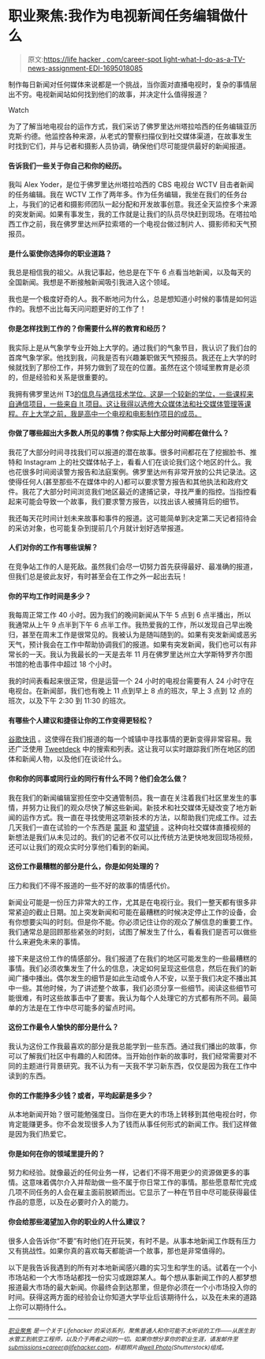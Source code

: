 # 职业聚焦:我作为电视新闻任务编辑做什么

> 原文:[https://life hacker . com/career-spot light-what-I-do-as-a-TV-news-assignment-EDI-1695018085](https://lifehacker.com/career-spotlight-what-i-do-as-a-tv-news-assignment-edi-1695018085)

制作每日新闻对任何媒体来说都是一个挑战，当你面对直播电视时，复杂的事情层出不穷。电视新闻站如何找到他们的故事，并决定什么值得报道？

Watch

为了了解当地电视台的运作方式，我们采访了佛罗里达州塔拉哈西的任务编辑亚历克斯·约德。他监控各种来源，从老式的警察扫描仪到社交媒体渠道，在故事发生时找到它们，并与记者和摄影人员协调，确保他们尽可能提供最好的新闻报道。

#### 告诉我们一些关于你自己和你的经历。

我叫 Alex Yoder，是位于佛罗里达州塔拉哈西的 CBS 电视台 WCTV 目击者新闻 的任务编辑。我在 WCTV 工作了两年多。作为任务编辑，我坐在我们的任务台上，与我们的记者和摄影师团队一起分配和开发故事创意。我还全天监控多个来源的突发新闻。如果有事发生，我的工作就是让我们的队员尽快赶到现场。在塔拉哈西工作之前，我在佛罗里达州萨拉索塔的一个电视台做过制片人、摄影师和天气预报员。

#### 是什么驱使你选择你的职业道路？

我总是相信我的祖父。从我记事起，他总是在下午 6 点看当地新闻，以及每天的全国新闻。我想是不断接触新闻吸引我进入这个领域。

我也是一个极度好奇的人。我不断地问为什么，总是想知道小时候的事情是如何运作的。我想不出比每天问问题更好的工作了！

#### 你是怎样找到工作的？你需要什么样的教育和经历？

我实际上是从气象学专业开始上大学的。通过我们的气象节目，我认识了我们台的首席气象学家。他找到我，问我是否有兴趣兼职做天气预报员。我还在上大学的时候就找到了那份工作，并努力做到了现在的位置。虽然在这个领域里教育是必须的，但是经验和关系是很重要的。

我拥有佛罗里达州 T3[的信息与通信技术学位。这是一个较新的学位，一些课程来自通信项目，一些来自 It 项目。这让我得以选修大众媒体法和社交媒体管理等课程。在上大学之前，我是高中一个电视和电影制作项目的成员。](https://www.fsu.edu/)

#### 你做了哪些超出大多数人所见的事情？你实际上大部分时间都在做什么？

我花了大部分时间寻找我们可以报道的潜在故事。很多时间都花在了挖掘脸书、推特和 Instagram 上的社交媒体帖子上，看看人们在谈论我们这个地区的什么。我也花很多时间阅读警方报告和法庭案例。佛罗里达州有非常开放的公共记录法。这使得任何人(甚至那些不在媒体中的人)都可以要求警方报告和其他执法和政府文件。我花了大部分时间浏览我们地区最近的逮捕记录，寻找严重的指控。当指控看起来可能会导致一个故事，我们要求警方报告，以找出该人被捕背后的细节。

我还每天花时间计划未来故事和事件的报道。这可能简单到决定第二天记者招待会的采访对象，也可能复杂到提前几个月就计划好选举报道。

#### 人们对你的工作有哪些误解？

在竞争站工作的人是死敌。虽然我们会尽一切努力首先获得最好、最准确的报道，但我们总是彼此友好，有时甚至会在工作之外一起出去玩！

#### 你的平均工作时间是多少？

我每周正常工作 40 小时。因为我们的晚间新闻从下午 5 点到 6 点半播出，所以我通常从上午 9 点半到下午 6 点半工作。我热爱我的工作，所以发现自己早出晚归，甚至在周末工作是很常见的。我被认为是随叫随到的。如果有突发新闻或恶劣天气，预计我会在工作中帮助协调我们的报道。如果有突发新闻，我们也可以有非常长的一天。我认为我最长的一天是去年 11 月在佛罗里达州立大学斯特罗齐尔图书馆的枪击事件中超过 18 个小时。

我的时间表看起来很正常，但是运营一个 24 小时的电视台需要有人 24 小时守在电视台。在新闻部，我们也有晚上 11 点到早上 8 点的班次，早上 3 点到 12 点的班次，以及下午 2:30 到 11:30 的班次。

#### 有哪些个人建议和捷径让你的工作变得更轻松？

[谷歌快讯](https://www.google.com/alerts) 。这使得在我们报道的每一个城镇中寻找事情的更新变得非常容易。我还广泛使用 [Tweetdeck](https://about.twitter.com/products/tweetdeck) 中的搜索和列表。这让我可以实时跟踪我们所在地区的团体和新闻人物，以及他们在谈论什么。

#### 你和你的同事或同行业的同行有什么不同？他们会怎么做？

我在我们的新闻编辑室担任空中交通管制员。我一直在关注着我们社区里发生的事情，并努力让我们的观众尽快了解这些新闻。新技术和社交媒体无疑改变了地方新闻的运作方式。我一直在寻找使用这项新技术的方法，以帮助我们完成工作。过去几天我们一直在试验的一个东西是 [蒙哥](http://meerkatapp.co/) 和 [潜望镜](https://www.periscope.tv/) 。这种向社交媒体直播视频的新想法是我们从未见过的。我们的记者不仅可以比传统方法更快地发回现场视频，还可以让我们的观众实时分享他们看到的新闻。

#### 这份工作最糟糕的部分是什么，你是如何处理的？

压力和我们不得不报道的一些不好的故事的情感代价。

新闻业可能是一份压力非常大的工作，尤其是在电视行业。我们一整天都有很多非常紧迫的截止日期。加上突发新闻和可能在最糟糕的时候决定停止工作的设备，会有你想要尖叫的时刻。但是你不能。你必须记住让你的观众了解信息的重要工作。我们通常总是回顾那些紧张的时刻，试图了解发生了什么，看看我们是否可以做些什么来避免未来的事情。

接下来是这份工作的情感部分。我们报道了在我们的地区可能发生的一些最糟糕的事情。我们必须收集发生了什么的信息，决定如何呈现这些信息，然后在我们的新闻广播中播出。偶尔发生的细节是如此生动或令人不安，以至于我们决定不播出其中一些。其他时候，为了讲述整个故事，我们必须分享一些细节。阅读这些细节可能很难，有时这些故事击中了要害。我认为每个人处理它的方式都有所不同。最简单的方法是在工作中尽可能多的留点时间。

#### 这份工作最令人愉快的部分是什么？

我认为这份工作我最喜欢的部分是我总能学到一些东西。通过我们播出的故事，你可以了解我们社区中有趣的人和团体。当开始创作新的故事时，我们经常需要对不同的主题进行背景研究。我不认为有一天我不学习新东西，仅仅是因为我在工作中读到的东西。

#### 你的工作能挣多少钱？或者，平均起薪是多少？

从本地新闻开始？很可能勉强度日。当你在更大的市场上转移到其他电视台时，你肯定能赚更多。你不会发现很多人为了钱而从事任何形式的新闻工作。我们这样做是因为我们热爱它。

#### 你是如何在你的领域里提升的？

努力和经验。就像最近的任何业务一样，记者们不得不用更少的资源做更多的事情。这意味着偶尔介入并帮助做一些不属于你日常工作的事情。那些愿意帮忙完成几项不同任务的人会在雇主面前脱颖而出。它显示了一种在节目中尽可能获得最佳作品的意愿，以及在必要时介入的能力。

#### 你会给那些渴望加入你的职业的人什么建议？

很多人会告诉你“不要”有时他们在开玩笑，有时不是。从事本地新闻工作既有压力又有挑战性。如果你真的喜欢每天都能讲一个故事，那也是非常值得的。

以下是我告诉我遇到的所有对本地新闻感兴趣的实习生和学生的话。试着在一个小市场站和一个大市场站都找一份实习或跟踪某人。每个想从事新闻工作的人都梦想报道最大市场的最大新闻。你最终会到达那里，但是你必须在一个小市场投入你的时间。获得这两方面的经验会让你知道大学毕业后该期待什么，以及在未来的道路上你可以期待什么。

* * *

[*<small>职业聚焦</small>*](http://lifehacker.com/tag/career-spotlight) *<small>是一个关于 Lifehacker 的采访系列，聚焦普通人和你可能不太听说的工作——从医生到水管工到航空工程师，以及介于两者之间的一切。如果你想分享你的职业生涯，请发邮件至</small>*[*<small>submissions+career@lifehacker.com</small>*](mailto:submissions+career@lifehacker.com)<small>*。标题照片由*</small>[<small>*well Photo*</small>](http://www.shutterstock.com/pic-98162453/stock-photo-tv-interview.html?src=a8liQqiGsnG3xkPwTQm-Yw-2-89)<small>*(Shutterstock)组成。*</small>